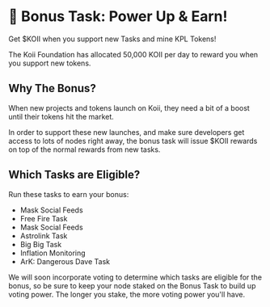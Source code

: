 # 🎉 Bonus Task: Power Up & Earn!

Get $KOII when you support new Tasks and mine KPL Tokens!

The Koii Foundation has allocated 50,000 KOII per day to reward you when you support new tokens.

## Why The Bonus?

When new projects and tokens launch on Koii, they need a bit of a boost until their tokens hit the market.

In order to support these new launches, and make sure developers get access to lots of nodes right away, the bonus task will issue $KOII rewards on top of the normal rewards from new tasks.

## Which Tasks are Eligible?

Run these tasks to earn your bonus:

- Mask Social Feeds
- Free Fire Task
- Mask Social Feeds
- Astrolink Task
- Big Big Task
- Inflation Monitoring
- ArK: Dangerous Dave Task

We will soon incorporate voting to determine which tasks are eligible for the bonus, so be sure to keep your node staked on the Bonus Task to build up voting power. The longer you stake, the more voting power you'll have.
